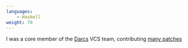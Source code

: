 ```yaml
---
languages:
    - Haskell
weight: 70
---
```


I was a core member of the [Darcs][darcs] VCS team, contributing [many
patches][darcs-patches]

[darcs]: http://www.darcs.net
[darcs-patches]: http://bugs.darcs.net/patch?%40search_text=&title=&%40columns=title&id=&%40columns=id&%40sort=id&creation=&creator=owst&activity=&%40columns=activity&%40columns=status&%40columns=assignedto&%40pagesize=500&%40startwith=0&%40sortdir=on&%40queryname=&%40old-queryname=&%40action=search
